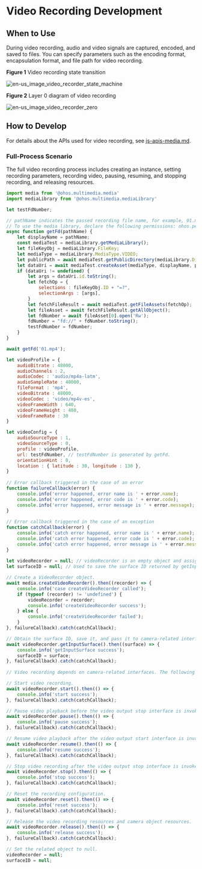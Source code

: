 # Video Recording Development

## When to Use

During video recording, audio and video signals are captured, encoded, and saved to files. You can specify parameters such as the encoding format, encapsulation format, and file path for video recording.

**Figure 1** Video recording state transition

![en-us_image_video_recorder_state_machine](figures/en-us_image_video_recorder_state_machine.png)



**Figure 2** Layer 0 diagram of video recording

![en-us_image_video_recorder_zero](figures/en-us_image_video_recorder_zero.png)

## How to Develop

For details about the APIs used for video recording, see [js-apis-media.md](../reference/apis/js-apis-media.md).

### Full-Process Scenario

The full video recording process includes creating an instance, setting recording parameters, recording video, pausing, resuming, and stopping recording, and releasing resources.

```js
import media from '@ohos.multimedia.media'
import mediaLibrary from '@ohos.multimedia.mediaLibrary'

let testFdNumber;

// pathName indicates the passed recording file name, for example, 01.mp4. The generated file address is /storage/media/100/local/files/Movies/01.mp4.
// To use the media library, declare the following permissions: ohos.permission.MEDIA_LOCATION, ohos.permission.WRITE_MEDIA, and ohos.permission.READ_MEDIA.
async function getFd(pathName) {
    let displayName = pathName;
    const mediaTest = mediaLibrary.getMediaLibrary();
    let fileKeyObj = mediaLibrary.FileKey;
    let mediaType = mediaLibrary.MediaType.VIDEO;
    let publicPath = await mediaTest.getPublicDirectory(mediaLibrary.DirectoryType.DIR_VIDEO);
    let dataUri = await mediaTest.createAsset(mediaType, displayName, publicPath);
    if (dataUri != undefined) {
        let args = dataUri.id.toString();
        let fetchOp = {
            selections : fileKeyObj.ID + "=?",
            selectionArgs : [args],
        }
        let fetchFileResult = await mediaTest.getFileAssets(fetchOp);
        let fileAsset = await fetchFileResult.getAllObject();
        let fdNumber = await fileAsset[0].open('Rw');
        fdNumber = "fd://" + fdNumber.toString();
        testFdNumber = fdNumber;
    }
}

await getFd('01.mp4');

let videoProfile = {
    audioBitrate : 48000,
    audioChannels : 2,
    audioCodec : 'audio/mp4a-latm',
    audioSampleRate : 48000,
    fileFormat : 'mp4',
    videoBitrate : 48000,
    videoCodec : 'video/mp4v-es',
    videoFrameWidth : 640,
    videoFrameHeight : 480,
    videoFrameRate : 30
}

let videoConfig = {
    audioSourceType : 1,
    videoSourceType : 0,
    profile : videoProfile,
    url: testFdNumber, // testFdNumber is generated by getFd.
    orientationHint : 0,
    location : { latitude : 30, longitude : 130 },
}
	
// Error callback triggered in the case of an error
function failureCallback(error) {
    console.info('error happened, error name is ' + error.name);
    console.info('error happened, error code is ' + error.code);
    console.info('error happened, error message is ' + error.message);
}
	
// Error callback triggered in the case of an exception
function catchCallback(error) {
    console.info('catch error happened, error name is ' + error.name);
    console.info('catch error happened, error code is ' + error.code);
    console.info('catch error happened, error message is ' + error.message);
}
	
let videoRecorder = null; // videoRecorder is an empty object and assigned with a value after createVideoRecorder is successfully called.
let surfaceID = null; // Used to save the surface ID returned by getInputSurface.

// Create a VideoRecorder object.
await media.createVideoRecorder().then((recorder) => {
    console.info('case createVideoRecorder called');
    if (typeof (recorder) != 'undefined') {
        videoRecorder = recorder;
        console.info('createVideoRecorder success');
    } else {
        console.info('createVideoRecorder failed');
    }
}, failureCallback).catch(catchCallback);

// Obtain the surface ID, save it, and pass it to camera-related interfaces.
await videoRecorder.getInputSurface().then((surface) => {
    console.info('getInputSurface success');
    surfaceID = surface;
}, failureCallback).catch(catchCallback);
	
// Video recording depends on camera-related interfaces. The following operations can be performed only after the video output start interface is invoked.

// Start video recording.
await videoRecorder.start().then(() => {
    console.info('start success');
}, failureCallback).catch(catchCallback);

// Pause video playback before the video output stop interface is invoked.
await videoRecorder.pause().then(() => {
    console.info('pause success');
}, failureCallback).catch(catchCallback);

// Resume video playback after the video output start interface is invoked.
await videoRecorder.resume().then(() => {
    console.info('resume success');
}, failureCallback).catch(catchCallback);

// Stop video recording after the video output stop interface is invoked.
await videoRecorder.stop().then(() => {
    console.info('stop success');
}, failureCallback).catch(catchCallback);

// Reset the recording configuration.
await videoRecorder.reset().then(() => {
    console.info('reset success');
}, failureCallback).catch(catchCallback);

// Release the video recording resources and camera object resources.
await videoRecorder.release().then(() => {
    console.info('release success');
}, failureCallback).catch(catchCallback);

// Set the related object to null.
videoRecorder = null;
surfaceID = null;
```
